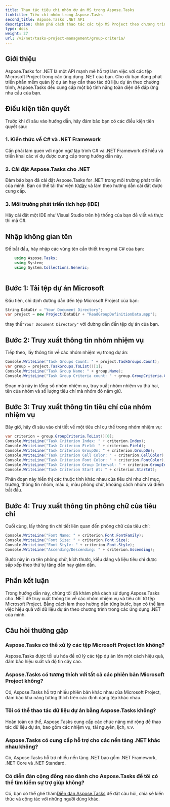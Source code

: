 ```yaml
---
title: Thao tác tiêu chí nhóm dự án MS trong Aspose.Tasks
linktitle: Tiêu chí nhóm trong Aspose.Tasks
second_title: Aspose.Tasks .NET API
description: Khám phá cách thao tác các tệp MS Project theo chương trình trong .NET bằng Aspose.Tasks. Lấy ví dụ từng bước về nhóm nhiệm vụ và tiêu chí.
type: docs
weight: 27
url: /vi/net/tasks-project-management/group-criteria/
---
```

## Giới thiệu
Aspose.Tasks for .NET là một API mạnh mẽ hỗ trợ làm việc với các tệp Microsoft Project trong các ứng dụng .NET của bạn. Cho dù bạn đang phát triển phần mềm quản lý dự án hay cần thao tác dữ liệu dự án theo chương trình, Aspose.Tasks đều cung cấp một bộ tính năng toàn diện để đáp ứng nhu cầu của bạn.
## Điều kiện tiên quyết
Trước khi đi sâu vào hướng dẫn, hãy đảm bảo bạn có các điều kiện tiên quyết sau:
### 1. Kiến thức về C# và .NET Framework
Cần phải làm quen với ngôn ngữ lập trình C# và .NET Framework để hiểu và triển khai các ví dụ được cung cấp trong hướng dẫn này.
### 2. Cài đặt Aspose.Tasks cho .NET
 Đảm bảo bạn đã cài đặt Aspose.Tasks for .NET trong môi trường phát triển của mình. Bạn có thể tải thư viện từ[đây](https://releases.aspose.com/tasks/net/) và làm theo hướng dẫn cài đặt được cung cấp.
### 3. Môi trường phát triển tích hợp (IDE)
Hãy cài đặt một IDE như Visual Studio trên hệ thống của bạn để viết và thực thi mã C#.

## Nhập không gian tên
Để bắt đầu, hãy nhập các vùng tên cần thiết trong mã C# của bạn:
```csharp
    using Aspose.Tasks;
    using System;
    using System.Collections.Generic;
    
```
## Bước 1: Tải tệp dự án Microsoft
Đầu tiên, chỉ định đường dẫn đến tệp Microsoft Project của bạn:
```csharp
String DataDir = "Your Document Directory";
var project = new Project(DataDir + "ReadGroupDefinitionData.mpp");
```
 thay thế`"Your Document Directory"` với đường dẫn đến tệp dự án của bạn.
## Bước 2: Truy xuất thông tin nhóm nhiệm vụ
Tiếp theo, lấy thông tin về các nhóm nhiệm vụ trong dự án:
```csharp
Console.WriteLine("Task Groups Count: " + project.TaskGroups.Count);
var group = project.TaskGroups.ToList()[1];
Console.WriteLine("Task Group Name: " + group.Name);
Console.WriteLine("Task Group Criteria count: " + group.GroupCriteria.Count);
```
Đoạn mã này in tổng số nhóm nhiệm vụ, truy xuất nhóm nhiệm vụ thứ hai, tên của nhóm và số lượng tiêu chí mà nhóm đó nắm giữ.
## Bước 3: Truy xuất thông tin tiêu chí của nhóm nhiệm vụ
Bây giờ, hãy đi sâu vào chi tiết về một tiêu chí cụ thể trong nhóm nhiệm vụ:
```csharp
var criterion = group.GroupCriteria.ToList()[0];
Console.WriteLine("Task Criterion Index: " + criterion.Index);
Console.WriteLine("Task Criterion Field: " + criterion.Field);
Console.WriteLine("Task Criterion GroupOn: " + criterion.GroupOn);
Console.WriteLine("Task Criterion Cell Color: " + criterion.CellColor);
Console.WriteLine("Task Criterion Font Color: " + criterion.FontColor);
Console.WriteLine("Task Criterion Group Interval: " + criterion.GroupInterval);
Console.WriteLine("Task Criterion Start At: " + criterion.StartAt);
```
Phân đoạn này hiển thị các thuộc tính khác nhau của tiêu chí như chỉ mục, trường, thông tin nhóm, màu ô, màu phông chữ, khoảng cách nhóm và điểm bắt đầu.
## Bước 4: Truy xuất thông tin phông chữ của tiêu chí
Cuối cùng, lấy thông tin chi tiết liên quan đến phông chữ của tiêu chí:
```csharp
Console.WriteLine("Font Name: " + criterion.Font.FontFamily);
Console.WriteLine("Font Size: " + criterion.Font.Size);
Console.WriteLine("Font Style: " + criterion.Font.Style);
Console.WriteLine("Ascending/Descending: " + criterion.Ascending);
```
Bước này in ra tên phông chữ, kích thước, kiểu dáng và liệu tiêu chí được sắp xếp theo thứ tự tăng dần hay giảm dần.

## Phần kết luận
Trong hướng dẫn này, chúng tôi đã khám phá cách sử dụng Aspose.Tasks cho .NET để truy xuất thông tin về các nhóm nhiệm vụ và tiêu chí từ tệp Microsoft Project. Bằng cách làm theo hướng dẫn từng bước, bạn có thể làm việc hiệu quả với dữ liệu dự án theo chương trình trong các ứng dụng .NET của mình.
## Câu hỏi thường gặp
### Aspose.Tasks có thể xử lý các tệp Microsoft Project lớn không?
Aspose.Tasks được tối ưu hóa để xử lý các tệp dự án lớn một cách hiệu quả, đảm bảo hiệu suất và độ tin cậy cao.
### Aspose.Tasks có tương thích với tất cả các phiên bản Microsoft Project không?
Có, Aspose.Tasks hỗ trợ nhiều phiên bản khác nhau của Microsoft Project, đảm bảo khả năng tương thích trên các định dạng tệp khác nhau.
### Tôi có thể thao tác dữ liệu dự án bằng Aspose.Tasks không?
Hoàn toàn có thể, Aspose.Tasks cung cấp các chức năng mở rộng để thao tác dữ liệu dự án, bao gồm các nhiệm vụ, tài nguyên, lịch, v.v.
### Aspose.Tasks có cung cấp hỗ trợ cho các nền tảng .NET khác nhau không?
Có, Aspose.Tasks hỗ trợ nhiều nền tảng .NET bao gồm .NET Framework, .NET Core và .NET Standard.
### Có diễn đàn cộng đồng nào dành cho Aspose.Tasks để tôi có thể tìm kiếm sự trợ giúp không?
 Có, bạn có thể ghé thăm[Diễn đàn Aspose.Tasks](https://forum.aspose.com/c/tasks/15) để đặt câu hỏi, chia sẻ kiến thức và cộng tác với những người dùng khác.